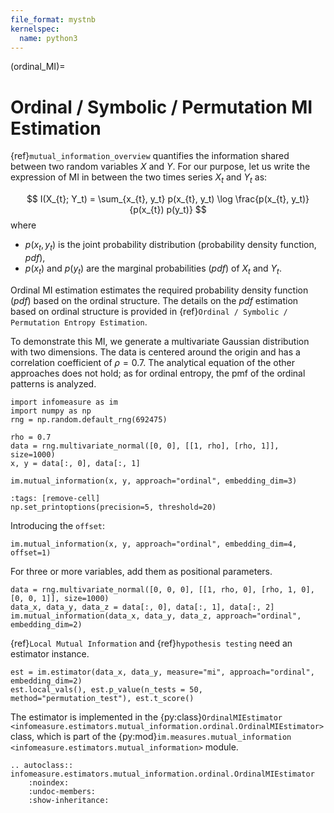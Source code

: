 ```yaml
---
file_format: mystnb
kernelspec:
  name: python3
---
```

(ordinal_MI)=
# Ordinal / Symbolic / Permutation MI Estimation
{ref}`mutual_information_overview` quantifies the information shared between two random variables $X$ and $Y$. For our purpose, let us write the expression of MI in between the two times series $X_t$ and $Y_t$ as:

$$
I(X_{t}; Y_t) = \sum_{x_{t}, y_t} p(x_{t}, y_t) \log \frac{p(x_{t}, y_t)}{p(x_{t}) p(y_t)}
$$
where
- $p(x_t, y_t)$ is the joint probability distribution (probability density function, _pdf_),
- $p(x_t)$ and $p(y_t)$ are the marginal probabilities (_pdf_) of $X_t$ and $Y_t$.

Ordinal MI estimation estimates the required probability density function (_pdf_) based on the ordinal structure. The details on the _pdf_ estimation based on ordinal structure is provided in {ref}`Ordinal / Symbolic / Permutation Entropy Estimation`.


To demonstrate this MI, we generate a multivariate Gaussian distribution with two dimensions.
The data is centered around the origin and has a correlation coefficient of $\rho = 0.7$.
The analytical equation of the other approaches does not hold; as for ordinal entropy, the pmf of the ordinal patterns is analyzed.

```{code-cell}
import infomeasure as im
import numpy as np
rng = np.random.default_rng(692475)

rho = 0.7
data = rng.multivariate_normal([0, 0], [[1, rho], [rho, 1]], size=1000)
x, y = data[:, 0], data[:, 1]

im.mutual_information(x, y, approach="ordinal", embedding_dim=3)
```

```{code-cell}
:tags: [remove-cell]
np.set_printoptions(precision=5, threshold=20)
```

Introducing the `offset`:

```{code-cell}
im.mutual_information(x, y, approach="ordinal", embedding_dim=4, offset=1)
```

For three or more variables, add them as positional parameters.

```{code-cell}
data = rng.multivariate_normal([0, 0, 0], [[1, rho, 0], [rho, 1, 0], [0, 0, 1]], size=1000)
data_x, data_y, data_z = data[:, 0], data[:, 1], data[:, 2]
im.mutual_information(data_x, data_y, data_z, approach="ordinal", embedding_dim=2)
```

{ref}`Local Mutual Information` and {ref}`hypothesis testing` need an estimator instance.

```{code-cell}
est = im.estimator(data_x, data_y, measure="mi", approach="ordinal", embedding_dim=2)
est.local_vals(), est.p_value(n_tests = 50, method="permutation_test"), est.t_score()
```

The estimator is implemented in the {py:class}`OrdinalMIEstimator <infomeasure.estimators.mutual_information.ordinal.OrdinalMIEstimator>` class,
which is part of the {py:mod}`im.measures.mutual_information <infomeasure.estimators.mutual_information>` module.

```{eval-rst}
.. autoclass:: infomeasure.estimators.mutual_information.ordinal.OrdinalMIEstimator
    :noindex:
    :undoc-members:
    :show-inheritance:
```
